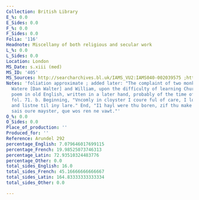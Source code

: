 ```yaml
---
Collection: British Library
E_%: 0.0
E_Sides: 0.0
F_%: 0.0
F_Sides: 0.0
Folia: '116'
Headnote: Miscellany of both religious and secular work
L_%: 0.0
L_Sides: 0.0
Location: London
MS_Date: s.xiii (med)
MS_ID: '405'
MS_Sources: http://searcharchives.bl.uk/IAMS_VU2:IAMS040-002039575 ;https://www.europeana.eu/portal/en/record/92037/_http___www_bl_uk_onlinegallery_onlineex_illmanus_arunmancoll_b_zoomify74871_html.html
Notes: 'foliation approximate ; added later: "The complaint of two monks, named Dawn
  Watere [Dan Walter] and William, upon the difficulty of learning Church Music, a
  poem in old English, written in a later hand, probably of the time of Edward II.
  fol. 71. b. Beginning, "Vncomly in cloyster I coure ful of care, I loke as a lurdeyn
  and listne til iny lare." End, "I1 hayl were thu boren, zif thu make defawt, Thanne
  sais oure mayster, que wos ren ne vawt."'
O_%: 0.0
O_Sides: 0.0
Place_of_production: ''
Produced_for: ''
Reference: Arundel 292
percentage_English: 7.079646017699115
percentage_French: 19.98525073746313
percentage_Latin: 72.93510324483776
percentage_Other: 0.0
total_sides_English: 16.0
total_sides_French: 45.16666666666667
total_sides_Latin: 164.83333333333334
total_sides_Other: 0.0

---
```

